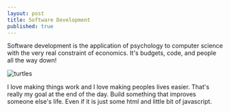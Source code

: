 ```yaml
---
layout: post
title: Software Development
published: true
---
```

Software development is the application of psychology to computer science with the very real constraint of economics.  It's budgets, code, and people all the way down!

![turtles](https://upload.wikimedia.org/wikipedia/commons/4/47/River_terrapin.jpg)

I love making things work and I love making peoples lives easier.  That's really my goal at the end of the day.  Build something that improves someone else's life. Even if it is just some html and little bit of javascript.
